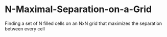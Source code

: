 # N-Maximal-Separation-on-a-Grid
Finding a set of N filled cells on an NxN grid that maximizes the separation between every cell
